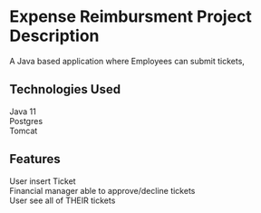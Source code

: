 <h1> Expense Reimbursment 
Project Description</h1>
  
A Java based application where Employees can submit tickets, <br/>

<h2>Technologies Used</h2>
Java 11<br/>
Postgres<br/>
Tomcat<br/>

<h2>Features</h2>

User insert Ticket<br/>
Financial manager able to approve/decline tickets<br/>
User see all of THEIR tickets<br/>
